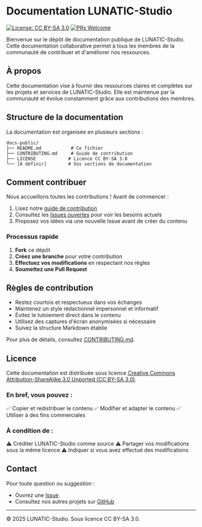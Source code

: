 # Documentation LUNATIC-Studio

[![License: CC BY-SA 3.0](https://img.shields.io/badge/License-CC%20BY--SA%203.0-lightgrey.svg)](https://creativecommons.org/licenses/by-sa/3.0/)
[![PRs Welcome](https://img.shields.io/badge/PRs-welcome-brightgreen.svg)](CONTRIBUTING.md)

Bienvenue sur le dépôt de documentation publique de LUNATIC-Studio. Cette documentation collaborative permet à tous les membres de la communauté de contribuer et d'améliorer nos ressources.

## À propos

Cette documentation vise à fournir des ressources claires et complètes sur les projets et services de LUNATIC-Studio. Elle est maintenue par la communauté et évolue constamment grâce aux contributions des membres.

## Structure de la documentation

La documentation est organisée en plusieurs sections :

```
docs-public/
├── README.md           # Ce fichier
├── CONTRIBUTING.md     # Guide de contribution
├── LICENSE            # Licence CC BY-SA 3.0
└── [À définir]        # Vos sections de documentation
```

## Comment contribuer

Nous accueillons toutes les contributions ! Avant de commencer :

1. Lisez notre [guide de contribution](CONTRIBUTING.md)
2. Consultez les [Issues ouvertes](../../issues) pour voir les besoins actuels
3. Proposez vos idées via une nouvelle Issue avant de créer du contenu

### Processus rapide

1. **Fork** ce dépôt
2. **Créez une branche** pour votre contribution
3. **Effectuez vos modifications** en respectant nos règles
4. **Soumettez une Pull Request**

## Règles de contribution

- Restez courtois et respectueux dans vos échanges
- Maintenez un style rédactionnel impersonnel et informatif
- Évitez le tutoiement direct dans le contenu
- Utilisez des captures d'écran anonymisées si nécessaire
- Suivez la structure Markdown établie

Pour plus de détails, consultez [CONTRIBUTING.md](CONTRIBUTING.md).

## Licence

Cette documentation est distribuée sous licence [Creative Commons Attribution-ShareAlike 3.0 Unported (CC BY-SA 3.0)](LICENSE).

### En bref, vous pouvez :

✅ Copier et redistribuer le contenu
✅ Modifier et adapter le contenu
✅ Utiliser à des fins commerciales

### À condition de :

⚠️ Créditer LUNATIC-Studio comme source
⚠️ Partager vos modifications sous la même licence
⚠️ Indiquer si vous avez effectué des modifications

## Contact

Pour toute question ou suggestion :

- Ouvrez une [Issue](../../issues)
- Consultez nos autres projets sur [GitHub](https://github.com/LUNATIC-Studio)

---

© 2025 LUNATIC-Studio. Sous licence CC BY-SA 3.0.